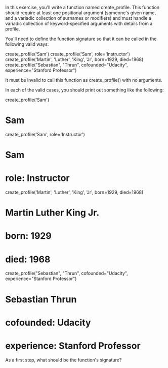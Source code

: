In this exercise, you'll write a function named create_profile. This function should require at least one positional argument (someone's given name, and a variadic collection of surnames or modifiers) and must handle a variadic collection of keyword-specified arguments with details from a profile.

You'll need to define the function signature so that it can be called in the following valid ways:

create_profile('Sam')
create_profile('Sam', role='Instructor')
create_profile('Martin', 'Luther', 'King', 'Jr', born=1929, died=1968)
create_profile("Sebastian", "Thrun", cofounded="Udacity", experience="Stanford Professor")

It must be invalid to call this function as create_profile() with no arguments.

In each of the valid cases, you should print out something like the following:

create_profile('Sam')
# Sam

create_profile('Sam', role='Instructor')
# Sam
# role: Instructor

create_profile('Martin', 'Luther', 'King', 'Jr', born=1929, died=1968)
# Martin Luther King Jr.
# born: 1929
# died: 1968

create_profile("Sebastian", "Thrun", cofounded="Udacity", experience="Stanford Professor")
# Sebastian Thrun
# cofounded: Udacity
# experience: Stanford Professor
As a first step, what should be the function's signature?
